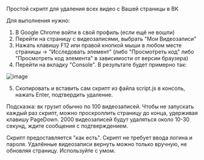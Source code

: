 Простой скрипт для удаления всех видео с Вашей страницы в ВК

Для выполнения нужно:

1) В Google Chrome войти в свой профиль (если ещё не вошли)
2) Перейти на страницу с видеозаписями, выбрать "Мои Видеозаписи"
3) Нажать клавишу F12 или правой кнопкой мыши в любом месте страницы -> "Исследовать элемент" (либо "Просмотреть код" либо "Просмотреть код элемента" в зависимости от версии браузера)
4) Перейти на вкладку "Console". В результате будет примерно так:

![image](http://puu.sh/zZLsd/87ffadd281.png "Выглядит примерно так")

5) Скопировать и вставить сам скрипт из файла script.js в консоль, нажать Enter, подтвердить удаление.

Подсказка: вк грузит обычно по 100 видеозаписей. Чтобы не запускать каждый раз скрипт, можно проскроллить страницу до конца, удерживая клавишу PageDown.
2000 видеозаписей будут удаляться около 10-30 секунд, ждите сообщения с подтверждением.

Скрипт предоставляется "как есть". Скрипт не требует ввода логина и пароля. Удалённые видеозаписи вернуть можно только вручную, не обновляя страницу. Используйте с умом.
